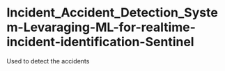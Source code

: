 # Incident_Accident_Detection_System-Levaraging-ML-for-realtime-incident-identification-Sentinel
Used to detect the accidents
